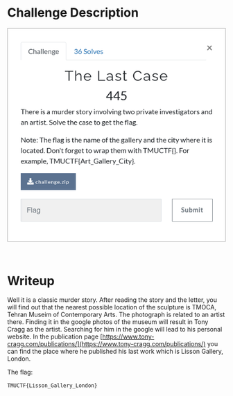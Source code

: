 # Challenge Description
<p align="center">
  <img src="Challenge.png">
</p>
<br>

# Writeup
Well it is a classic murder story.
After reading the story and the letter, you will find out that the nearest possible location of the sculpture is TMOCA, Tehran Museim of Contemporary Arts.
The photograph is related to an artist there. Finding it in the google photos of the museum will result in Tony Cragg as the artist.
Searching for him in the google will lead to his personal website.
In the publication page [https://www.tony-cragg.com/publications/](https://www.tony-cragg.com/publications/) you can find the place where he published his last work which is Lisson Gallery, London. 

The flag:
```
TMUCTF{Lisson_Gallery_London}
```
